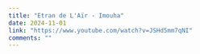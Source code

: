 ```yaml
---
title: "Etran de L'Aïr - Imouha"
date: 2024-11-01
link: "https://www.youtube.com/watch?v=JSHd5mm7qNI"
comments: ""
---
```


